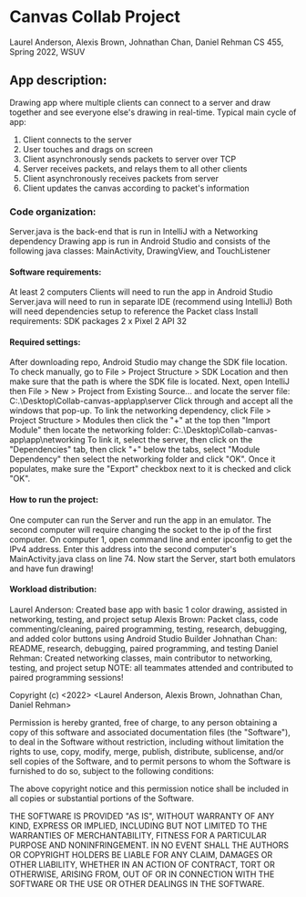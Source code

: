 # Canvas Collab Project
Laurel Anderson, Alexis Brown, Johnathan Chan, Daniel Rehman
CS 455, Spring 2022, WSUV

## App description:
Drawing app where multiple clients can connect to a server
and draw together and see everyone else's drawing in real-time.
Typical main cycle of app:
1. Client connects to the server
2. User touches and drags on screen
3. Client asynchronously sends packets to server over TCP
4. Server receives packets, and relays them to all other clients
5. Client asynchronously receives packets from server
6. Client updates the canvas according to packet's information

### Code organization:
Server.java is the back-end that is run in IntelliJ with a Networking dependency
Drawing app is run in Android Studio and consists of the following java classes:
MainActivity, DrawingView, and TouchListener

#### Software requirements:
At least 2 computers
Clients will need to run the app in Android Studio
Server.java will need to run in separate IDE (recommend using IntelliJ)
Both will need dependencies setup to reference the Packet class
Install requirements:
	SDK packages
	2 x Pixel 2 API 32

#### Required settings:
After downloading repo, Android Studio may change the SDK file location.
To check manually, go to File > Project Structure > SDK Location and then
make sure that the path is where the SDK file is located.
Next, open IntelliJ then File > New > Project from Existing Source...
and locate the server file: C:.\Desktop\Collab-canvas-app\app\server
Click through and accept all the windows that pop-up.
To link the networking dependency, click File > Project Structure > Modules
then click the "+" at the top then "Import Module" then locate the networking folder:
C:.\Desktop\Collab-canvas-app\app\networking
To link it, select the server, then click on the "Dependencies" tab,
then click "+" below the tabs, select "Module Dependency" then select the
networking folder and click "OK".
Once it populates, make sure the "Export" checkbox next to it is checked and click "OK".

#### How to run the project:
One computer can run the Server and run the app in an emulator.
The second computer will require changing the socket to the ip of the first computer.
On computer 1, open command line and enter ipconfig to get the IPv4 address.
Enter this address into the second computer's MainActivity.java class on line 74.
Now start the Server, start both emulators and have fun drawing!

#### Workload distribution:
Laurel Anderson: Created base app with basic 1 color drawing, assisted in networking, testing, and project setup
Alexis Brown: Packet class, code commenting/cleaning, paired programming, testing, research, debugging, and
	added color buttons using Android Studio Builder
Johnathan Chan: README, research, debugging, paired programming, and testing
Daniel Rehman: Created networking classes, main contributor to networking, testing, and project setup
NOTE: all teammates attended and contributed to paired programming sessions!

Copyright (c) <2022> <Laurel Anderson, Alexis Brown, Johnathan Chan, Daniel Rehman>

Permission is hereby granted, free of charge, to any person obtaining a copy
of this software and associated documentation files (the "Software"), to deal
in the Software without restriction, including without limitation the rights
to use, copy, modify, merge, publish, distribute, sublicense, and/or sell
copies of the Software, and to permit persons to whom the Software is
furnished to do so, subject to the following conditions:

The above copyright notice and this permission notice shall be included in all
copies or substantial portions of the Software.

THE SOFTWARE IS PROVIDED "AS IS", WITHOUT WARRANTY OF ANY KIND, EXPRESS OR
IMPLIED, INCLUDING BUT NOT LIMITED TO THE WARRANTIES OF MERCHANTABILITY,
FITNESS FOR A PARTICULAR PURPOSE AND NONINFRINGEMENT. IN NO EVENT SHALL THE
AUTHORS OR COPYRIGHT HOLDERS BE LIABLE FOR ANY CLAIM, DAMAGES OR OTHER
LIABILITY, WHETHER IN AN ACTION OF CONTRACT, TORT OR OTHERWISE, ARISING FROM,
OUT OF OR IN CONNECTION WITH THE SOFTWARE OR THE USE OR OTHER DEALINGS IN THE
SOFTWARE.
